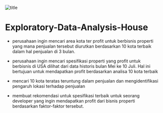 ![title](./Desktop/tokyo.jpg)

# Exploratory-Data-Analysis-House

- perusahaan ingin mencari area kota ter profit untuk berbisnis properti yang mana penjualan tersebut diurutkan berdasarkan 10 kota terbaik dalam hal penjualan di 3 bulan.

- perusahaan ingin mencari spesifikasi properti yang profit untuk berbisnis di USA dilihat dari data historis bulan Mei ke 10 Juli. Hal ini bertujuan untuk mendapatkan profit berdasarkan analisa 10 kota terbaik

- mencari 10 kota teratas teruntung dalam penjualan dan mengidentifikasi pengaruh lokasi terhadap penjualan

- membuat rekomendasi untuk spesifikasi terbaik untuk seorang developer yang ingin mendapatkan profit dari bisnis properti berdasarkan faktor-faktor tersebut.
